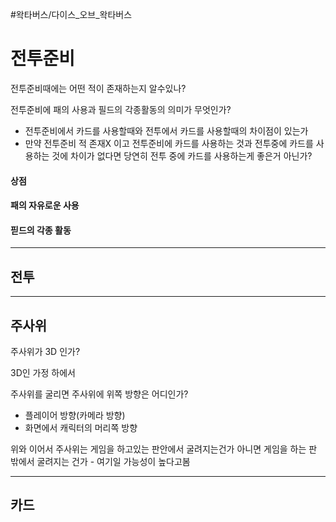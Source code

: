 #왁타버스/다이스_오브_왁타버스 

# 전투준비

전투준비때에는 어떤 적이 존재하는지 알수있나?

전투준비에 패의 사용과 필드의 각종활동의 의미가 무엇인가?
- 전투준비에서 카드를 사용할때와 전투에서 카드를 사용할때의 차이점이 있는가
- 만약 전투준비 적 존재X   이고    전투준비에 카드를 사용하는 것과 전투중에 카드를 사용하는 것에 차이가 없다면 당연히 전투 중에 카드를 사용하는게 좋은거 아닌가?

#### 상점

#### 패의 자유로운 사용

#### 핃드의 각종 활동

------

## 전투


------
## 주사위
주사위가 3D 인가?

3D인 가정 하에서

주사위를 굴리면 주사위에 위쪽 방향은 어디인가?
- 플레이어 방향(카메라 방향)
- 화면에서 캐릭터의 머리쪽 방향

위와 이어서 주사위는 게임을 하고있는 판안에서 굴려지는건가
아니면 게임을 하는 판 밖에서 굴려지는 건가 - 여기일 가능성이 높다고봄



-----
## 카드
